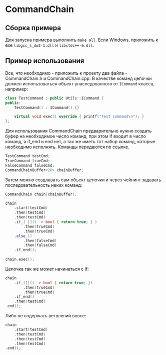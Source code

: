 # CommandChain

## Сборка примера
Для запуска примера выполнить `make all`. Если Windows, приложить к exe `libgcc_s_dw2-1.dll` и `libstdc++-6.dll`.

## Пример использования
Все, что необходимо - приложить к проекту два файла - CommandChain.h и CommandChain.cpp.
В качестве команд цепочки должен использоваться объект унаследованного от `ICommand` класса, например:
```C++
class TestCommand : public Utils::ICommand {
public:
	TestCommand() : ICommand() {}

	virtual void exec() override { printf("Test command\n"); }
};
```
Для использования CommandChain предварительно нужно создать буфер на необходимое число команд, при этом if входит в число команд, а if_end и end нет, а так же иметь тот набор команд, которые необходимо исполнять. Команды передаются по ссылке. 
```C++
TestCommand testCmd;
TrueCommand trueCmd;
FalseCommand falseCmd;
CommandChainBuffer<20> chainBuffer;
```
Затем можно создлавать сам объект цепочки и через чейнинг задавать последовательность неких команд:
```C++
CommandChain chain(chainBuffer);

chain
	.start(testCmd)
	.then(testCmd)
	.then(testCmd)
	.if_( []() -> bool { return true; } )
		.then(trueCmd)
		.then(trueCmd)
	.else_()
		.then(falseCmd)
		.then(falseCmd)
	.if_end();
	
chain.exec();
```
Цепочка так же может начинаться с if:
```C++
chain
	.if_([]() -> bool { return true; })
		.then(trueCmd)
		.then(trueCmd)
	.if_end()
	.then(testCmd)
.end();
```
Либо не содержать ветвлений вовсе:
```C++
chain
	.start(testCmd)
	.then(testCmd)
	.then(testCmd)
	.then(testCmd)
.end();
```
